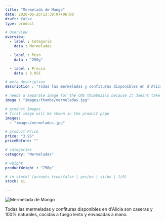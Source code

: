```yaml
---
title: "Mermelada de Mango"
date: 2020-05-26T13:39:07+06:00
draft: false
type: product

# Overview
overview:
  - label : Categoría
    data : Mermeladas

  - label : Peso
    data : "250g"

  - label : Precio
    data : 3.95€

# meta description
description : "Todas las mermeladas y confituras disponibles en d'Alicia son caseras y 100% naturales, cocidas a fuego lento y envasadas a mano."

# needs a separate image for the CMS thumbnails because it doesnt take arrays (slideshow images)
image : "images/thumbs/mermeladas.jpg"

# product Images
# first image will be shown in the product page
images:
  - "images/mermeladas.jpg"

# product Price
price: "3.95"
priceBefore: ""

# categories
category: "Mermeladas"

# weight
productWeight : "250g"

# in stock? (accepts true/false | yes/no | si/no | 1/0)
stock: si

---
```

![Mermelada de Mango](/images/mermeladas.jpg "Mermelada de Mango")

Todas las mermeladas y confituras disponibles en d'Alicia son caseras y 100% naturales, cocidas a fuego lento y envasadas a mano.
